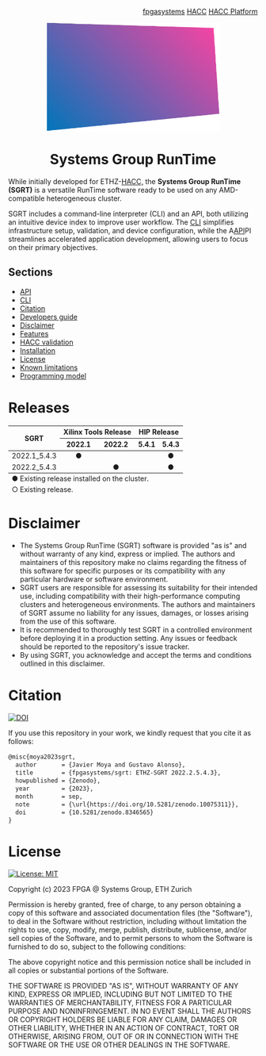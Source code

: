 <!-- <div id="readme" class="Box-body readme blob js-code-block-container">
<article class="markdown-body entry-content p-3 p-md-6" itemprop="text"> -->
<p align="right">
<a href="https://github.com/fpgasystems">fpgasystems</a> <a href="https://github.com/fpgasystems/hacc">HACC</a> <a href="https://github.com/fpgasystems/hacc-platform">HACC Platform</a>
</p>

<p align="center">
<img src="https://github.com/fpgasystems/sgrt/blob/main/sgrt-removebg.png" align="center" width="350">
</p>

<h1 align="center">
  Systems Group RunTime
</h1> 

While initially developed for ETHZ-[HACC,](https://github.com/fpgasystems/hacc) the **Systems Group RunTime (SGRT)** is a versatile RunTime software ready to be used on any AMD-compatible heterogeneous cluster. 

<!-- SGRT comprises a command-line interpreter (CLI) and an API. Whereas the [CLI](./cli/manual.md#cli) simplifies infrastructure setup and device configuration through an intuitive device index, the [API](./api/manual.md) streamlines the development of accelerated applications, allowing you to concentrate on your primary objectives.
SGRT comprises a command-line interpreter (CLI) and an API, both leveraging an intuitive device index to enhance user workflow. The CLI simplifies infrastructure setup and validation and device configuration, while the API streamlines the development of accelerated applications, enabling users to focus on their primary objectives. -->

SGRT includes a command-line interpreter (CLI) and an API, both utilizing an intuitive device index to improve user workflow. The [CLI](./cli/manual.md#cli) simplifies infrastructure setup, validation, and device configuration, while the A[API](./api/manual.md)PI streamlines accelerated application development, allowing users to focus on their primary objectives.

## Sections
* [API](./api/manual.md#api)
* [CLI](./cli/manual.md#cli)
* [Citation](#citation)
* [Developers guide](./developers-guide.md#developers-guide)
* [Disclaimer](#disclaimer)
* [Features](./features.md#features)
* [HACC validation](./hacc-validation.md#hacc-validation)
* [Installation](https://github.com/fpgasystems/sgrt_install#--systems-group-runtime-installation)
* [License](#license)
* [Known limitations](./known-limitations.md#known-limitations)
* [Programming model](./programming-model.md#programming-model)

# Releases

<table class="tg">
<thead>
  <tr style="text-align:center">
    <th class="tg-0pky" rowspan="2"><div align="center">SGRT</div></th>
    <th class="tg-0pky" colspan="2" style="text-align:center"><div align="center">Xilinx Tools Release</div></th>
    <th class="tg-0pky" colspan="2" style="text-align:center"><div align="center">HIP Release</div></th>
  </tr>
  <tr>
    <th class="tg-0pky" style="text-align:center">2022.1</th>
    <th class="tg-0pky" style="text-align:center">2022.2</th>
    <th class="tg-0pky" style="text-align:center">5.4.1</th>
    <th class="tg-0pky" style="text-align:center">5.4.3</th>
  </tr>
</thead>
<tbody>
  <tr>
    <td class="tg-0pky"><div align="center">2022.1_5.4.3</div></td>
    <td class="tg-0pky" align="center">&#9679;</td>
    <td class="tg-0pky" align="center"></td>
    <td class="tg-0pky" align="center"></td>
    <td class="tg-0pky" align="center">&#9679;</td>
  </tr>
  <tr>
    <td class="tg-0pky"><div align="center">2022.2_5.4.3</div></td>
    <td class="tg-0pky" align="center"></td>
    <td class="tg-0pky" align="center">&#9679;</td>
    <td class="tg-0pky" align="center"></td>
    <td class="tg-0pky" align="center">&#9679;</td>
  </tr>
</tbody>
<tfoot><tr><td colspan="5">&#9675; Existing release.</td></tr></tfoot>
<tfoot><tr><td colspan="5">&#9679; Existing release installed on the cluster.</td></tr></tfoot>
</table>

<!-- # Limitations
* SGRT has only been tested on **Ubuntu 20.04.6 LTS.**
* For deployment servers with reconfigurable devices, it's imperative to maintain a single version of the Xilinx toolset (comprising XRT, Vivado, and Vitis_HLS) on the system. Multiple versions of these tools should not coexist to ensure proper operation.
* For deployment servers with GPUs, only one version of HIP/ROCm should be installed. -->

# Disclaimer

* The Systems Group RunTime (SGRT) software is provided "as is" and without warranty of any kind, express or implied. The authors and maintainers of this repository make no claims regarding the fitness of this software for specific purposes or its compatibility with any particular hardware or software environment.
* SGRT users are responsible for assessing its suitability for their intended use, including compatibility with their high-performance computing clusters and heterogeneous environments. The authors and maintainers of SGRT assume no liability for any issues, damages, or losses arising from the use of this software.
* It is recommended to thoroughly test SGRT in a controlled environment before deploying it in a production setting. Any issues or feedback should be reported to the repository's issue tracker.
* By using SGRT, you acknowledge and accept the terms and conditions outlined in this disclaimer.

# Citation

[![DOI](https://zenodo.org/badge/DOI/10.5281/zenodo.8346565.svg)](https://doi.org/10.5281/zenodo.8346565)

If you use this repository in your work, we kindly request that you cite it as follows:

```
@misc{moya2023sgrt,
  author       = {Javier Moya and Gustavo Alonso},
  title        = {fpgasystems/sgrt: ETHZ-SGRT 2022.2.5.4.3},
  howpublished = {Zenodo},
  year         = {2023},
  month        = sep,
  note         = {\url{https://doi.org/10.5281/zenodo.10075311}},
  doi          = {10.5281/zenodo.8346565}
}
```

# License

[![License: MIT](https://img.shields.io/badge/License-MIT-yellow.svg)](https://opensource.org/licenses/MIT)

Copyright (c) 2023 FPGA @ Systems Group, ETH Zurich

Permission is hereby granted, free of charge, to any person obtaining a copy
of this software and associated documentation files (the "Software"), to deal
in the Software without restriction, including without limitation the rights
to use, copy, modify, merge, publish, distribute, sublicense, and/or sell
copies of the Software, and to permit persons to whom the Software is
furnished to do so, subject to the following conditions:

The above copyright notice and this permission notice shall be included in all
copies or substantial portions of the Software.

THE SOFTWARE IS PROVIDED "AS IS", WITHOUT WARRANTY OF ANY KIND, EXPRESS OR
IMPLIED, INCLUDING BUT NOT LIMITED TO THE WARRANTIES OF MERCHANTABILITY,
FITNESS FOR A PARTICULAR PURPOSE AND NONINFRINGEMENT. IN NO EVENT SHALL THE
AUTHORS OR COPYRIGHT HOLDERS BE LIABLE FOR ANY CLAIM, DAMAGES OR OTHER
LIABILITY, WHETHER IN AN ACTION OF CONTRACT, TORT OR OTHERWISE, ARISING FROM,
OUT OF OR IN CONNECTION WITH THE SOFTWARE OR THE USE OR OTHER DEALINGS IN THE
SOFTWARE.